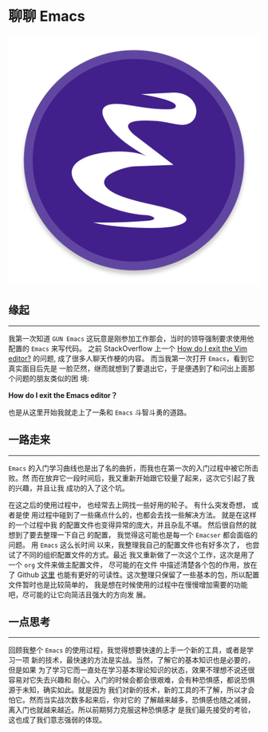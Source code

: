 # 聊聊 Emacs


![](/images/posts/emacs_logo.png)

## 缘起
---

  我第一次知道 `GUN Emacs` 这玩意是刚参加工作那会，当时的领导强制要求使用他配置的
`Emacs` 来写代码。 之前 StackOverflow 上一个
[How do I exit the Vim editor?](https://stackoverflow.com/questions/11828270/how-do-i-exit-the-vim-editor)
的问题, 成了很多人聊天作梗的内容。 而当我第一次打开 `Emacs`，看到它真实面目后先是
一脸茫然，继而就想到了要退出它，于是便遇到了和问出上面那个问题的朋友类似的困
境:

**How do I exit the Emacs editor？**

也是从这里开始我就走上了一条和 `Emacs` 斗智斗勇的道路。

## 一路走来
---

`Emacs` 的入门学习曲线也是出了名的曲折，而我也在第一次的入门过程中被它所击败。然
而在放弃它一段时间后，我又重新开始跟它较量了起来，这次它引起了我的兴趣，并且让我
成功的入了这个坑。

在这之后的使用过程中， 也经常去上网找一些好用的轮子。 有什么突发奇想， 或者是使
用过程中碰到了一些痛点什么的，也都会去找一些解决方法。 就是在这样的一个过程中我
的配置文件也变得异常的庞大，并且杂乱不堪。 然后很自然的就想到了要去整理一下自己
的配置， 我觉得这可能也是每一个 `Emacser` 都会面临的问题。 用 `Emacs` 这么长时间
以来，我整理我自己的配置文件也有好多次了， 也尝试了不同的组织配置文件的方式。最近
我又重新做了一次这个工作，这次是用了一个 `org` 文件来做主配置文件， 尽可能的在文件
中描述清楚各个包的作用，放在了 Github [这里](https://github.com/yunyanan/.emacs.d)
也能有更好的可读性。这次整理只保留了一些基本的包，所以配置文件暂时也是比较简单的，
我是想在时候使用的过程中在慢慢增加需要的功能吧，尽可能的让它向简洁且强大的方向发
展。

## 一点思考
---

回顾我整个 `Emacs` 的使用过程，我觉得想要快速的上手一个新的工具，或者是学习一项
新的技术，最快速的方法是实战。当然，了解它的基本知识也是必要的，但是如果
为了学习它而一直处在学习基本理论知识的状态，效果不理想不说还很容易对它失去兴趣和
耐心。入门的时候会都会很艰难，会有种恐惧感，都说恐惧源于未知，确实如此。就是因为
我们对新的技术，新的工具的不了解，所以才会怕它。然而当实战次数多起来后，你对它的
了解越来越多，恐惧感也随之减弱，离入门也就越来越近。所以前期努力克服这种恐惧感才
是我们最先接受的考验，这也成了我们意志强弱的体现。
